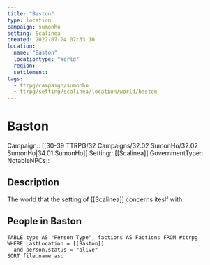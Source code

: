 ```yaml
---
title: "Baston"
type: location
campaign: sumonho
setting: Scalinea
created: 2022-07-24 07:33:10
location:
  name: "Baston"
  locationtype: "World"
  region:
  settlement: 
tags:
  - ttrpg/campaign/sumonho
  - ttrpg/setting/scalinea/location/world/baston
---
```

# Baston

Campaign:: [[30-39 TTRPG/32 Campaigns/32.02 SumonHo/32.02 SumonHo|34.01 SumonHo]]
Setting:: [[Scalinea]]
GovernmentType::
NotableNPCs::

## Description

The world that the setting of [[Scalinea]] concerns iteslf with.

## People in Baston

```dataview
TABLE type AS "Person Type", factions AS Factions FROM #ttrpg 
WHERE LastLocation = [[Baston]]
  and person.status = "alive"
SORT file.name asc
```



